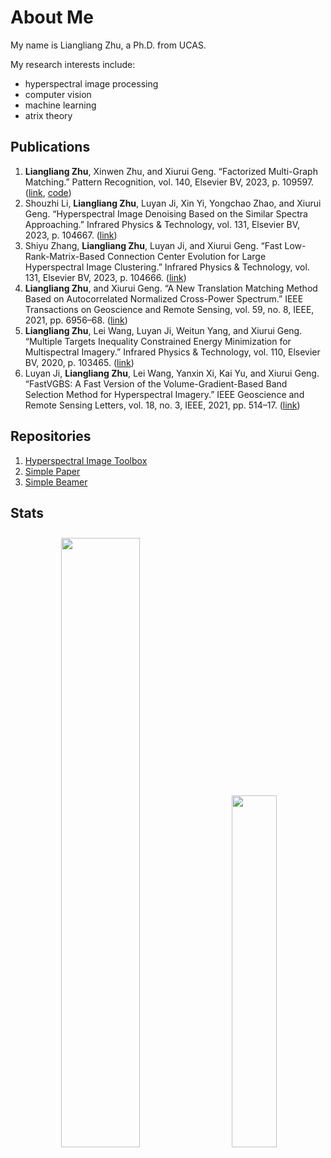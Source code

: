 # About Me

My name is Liangliang Zhu, a Ph.D. from UCAS.

My research interests include:

- hyperspectral image processing
- computer vision
- machine learning
- atrix theory

## Publications

1. **Liangliang Zhu**, Xinwen Zhu, and Xiurui Geng. “Factorized Multi-Graph Matching.” Pattern Recognition, vol. 140, Elsevier BV, 2023, p. 109597. ([link](https://www.sciencedirect.com/science/article/abs/pii/S0031320323002984), [code](https://github.com/shinyypig/factorized-multigraph-matching))
2. Shouzhi Li, **Liangliang Zhu**, Luyan Ji, Xin Yi, Yongchao Zhao, and Xiurui Geng. “Hyperspectral Image Denoising Based on the Similar Spectra Approaching.” Infrared Physics & Technology, vol. 131, Elsevier BV, 2023, p. 104667. ([link](https://www.sciencedirect.com/science/article/abs/pii/S1350449523001251))
3. Shiyu Zhang, **Liangliang Zhu**, Luyan Ji, and Xiurui Geng. “Fast Low-Rank-Matrix-Based Connection Center Evolution for Large Hyperspectral Image Clustering.” Infrared Physics & Technology, vol. 131, Elsevier BV, 2023, p. 104666. ([link](https://www.sciencedirect.com/science/article/abs/pii/S135044952300124X))
4. **Liangliang Zhu**, and Xiurui Geng. “A New Translation Matching Method Based on Autocorrelated Normalized Cross-Power Spectrum.” IEEE Transactions on Geoscience and Remote Sensing, vol. 59, no. 8, IEEE, 2021, pp. 6956–68. ([link](https://ieeexplore.ieee.org/document/9239293/))
5. **Liangliang Zhu**, Lei Wang, Luyan Ji, Weitun Yang, and Xiurui Geng. “Multiple Targets Inequality Constrained Energy Minimization for Multispectral Imagery.” Infrared Physics & Technology, vol. 110, Elsevier BV, 2020, p. 103465. ([link](https://www.sciencedirect.com/science/article/abs/pii/S1350449520305132))
6. Luyan Ji, **Liangliang Zhu**, Lei Wang, Yanxin Xi, Kai Yu, and Xiurui Geng. “FastVGBS: A Fast Version of the Volume-Gradient-Based Band Selection Method for Hyperspectral Imagery.” IEEE Geoscience and Remote Sensing Letters, vol. 18, no. 3, IEEE, 2021, pp. 514–17. ([link](https://ieeexplore.ieee.org/document/9043744))

## Repositories

1. [Hyperspectral Image Toolbox](https://github.com/shinyypig/hyperspectral_image_toolbox)
2. [Simple Paper](https://github.com/shinyypig/Simple-Paper)
3. [Simple Beamer](https://github.com/shinyypig/Simple-Beamer)

## Stats

<div align=center>
    <a  href="https://github.com/shinyypig"><img width=50% style=margin:2% src="https://github-readme-stats.vercel.app/api?username=shinyypig&show_icons=true&theme=transparent"></a>
    <a  href="https://github.com/shinyypig"><img width=38% style=margin:2% src="https://github-readme-stats.vercel.app/api/top-langs/?username=shinyypig&theme=transparent&layout=compact"></a>
</div>

